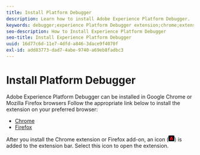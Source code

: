 ```yaml
---
title: Install Platform Debugger
description: Learn how to install Adobe Experience Platform Debugger.
keywords: debugger;experience Platform Debugger extension;chrome;extension;install
seo-description: How to Install Experience Platform Debugger
seo-title: Install Experience Platform Debugger
uuid: 16d77c6d-11e7-4dfd-a846-3dace9f4070f
exl-id: add83773-dad7-4abe-9740-a69eb8fadbc3
---
```

# Install Platform Debugger

Adobe Experience Platform Debugger can be installed in Google Chrome or Mozilla Firefox browsers Follow the appropriate link below to install the extension on your preferred browser:

* [Chrome](https://chrome.google.com/webstore/detail/adobe-experience-platform/bfnnokhpnncpkdmbokanobigaccjkpob)
* [Firefox](https://addons.mozilla.org/en-US/firefox/addon/adobe-experience-platform-dbg/)

After you install the Chrome extension or Firefox add-on, an icon (![](images/start-icon.jpg)) is added to the extension bar. Select this icon to open the extension.
